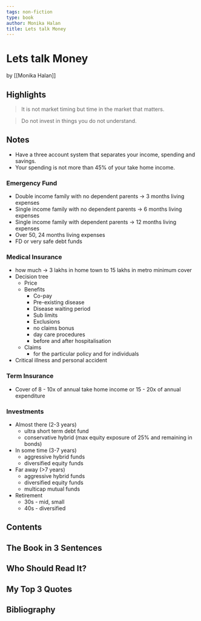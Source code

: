 ```yaml
---
tags: non-fiction
type: book
author: Monika Halan
title: Lets talk Money
---
```


# Lets talk Money
by [[Monika Halan]]

## Highlights
> It is not market timing but time in the market that matters.

> Do not invest in things you do not understand.

## Notes
* Have a three account system that separates your income, spending and savings.
* Your spending is not more than 45% of your take home income.

### Emergency Fund
* Double income family with no dependent parents -> 3 months living expenses
* Single income family with no dependent parents -> 6 months living expenses
* Single income family with dependent parents -> 12 months living expenses
* Over 50, 24 months living expenses
* FD or very safe debt funds

### Medical Insurance
* how much -> 3 lakhs in home town to 15 lakhs in metro minimum cover
* Decision tree
  * Price
  * Benefits
    * Co-pay
    * Pre-existing disease
    * Disease waiting period
    * Sub limits
    * Exclusions
    * no claims bonus
    * day care procedures
    * before and after hospitalisation
  * Claims
    * for the particular policy and for individuals
* Critical illness and personal accident

### Term Insurance
* Cover of 8 - 10x of annual take home income or 15 - 20x of annual expenditure

### Investments
* Almost there (2-3 years)
  * ultra short term debt fund
  * conservative hybrid (max equity exposure of 25% and remaining in bonds)
* In some time (3-7 years)
  * aggressive hybrid funds
  * diversified equity funds
* Far away (>7 years)
  * aggressive hybrid funds
  * diversified equity funds
  * multicap mutual funds
* Retirement
  * 30s - mid, small
  * 40s - diversified

## Contents

## The Book in 3 Sentences

## Who Should Read It?

## My Top 3 Quotes

## Bibliography
